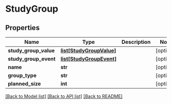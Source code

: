 # StudyGroup

## Properties
Name | Type | Description | Notes
------------ | ------------- | ------------- | -------------
**study_group_value** | [**list[StudyGroupValue]**](StudyGroupValue.md) |  | [optional] 
**study_group_event** | [**list[StudyGroupEvent]**](StudyGroupEvent.md) |  | [optional] 
**name** | **str** |  | [optional] 
**group_type** | **str** |  | [optional] 
**planned_size** | **int** |  | [optional] 

[[Back to Model list]](../README.md#documentation-for-models) [[Back to API list]](../README.md#documentation-for-api-endpoints) [[Back to README]](../README.md)


